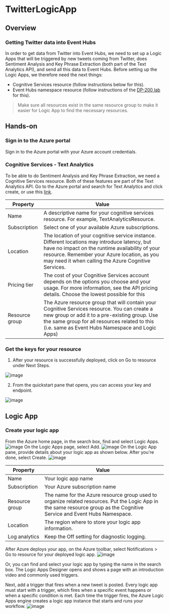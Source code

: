 # TwitterLogicApp

## Overview
### Getting Twitter data into Event Hubs
In order to get data from Twitter into Event Hubs, we need to set up a Logic Apps that will be triggered by new tweets coming from Twitter, does Sentiment Analysis and Key Phrase Extraction (both part of the Text Analytics API), and send all this data to Event Hubs. Before setting up the Logic Apps, we therefore need the next things:
-	Cognitive Services resource (follow instructions below for this).
-	Event Hubs namespace resource (follow instructions of the [DP-200 lab](https://github.com/MicrosoftLearning/DP-200-Implementing-an-Azure-Data-Solution/blob/master/instructions/dp-200-06_instructions.md) for this).

> Make sure all resources exist in the same resource group to make it easier for Logic App to find the necessary resources. 

## Hands-on
### Sign in to the Azure portal
Sign in to the Azure portal with your Azure account credentials.

### Cognitive Services - Text Analytics
To be able to do Sentiment Analysis and Key Phrase Extraction, we need a Cognitive Services resource. Both of these features are part of the Text Analytics API. Go to the Azure portal and search for Text Analytics and click create, or use this [link](https://ms.portal.azure.com/#create/Microsoft.CognitiveServicesTextAnalytics). 

**Property** | **Value**
---|---
Name | A descriptive name for your cognitive services resource. For example, TextAnalyticsResource.
Subscription | Select one of your available Azure subscriptions.
Location | The location of your cognitive service instance. Different locations may introduce latency, but have no impact on the runtime availability of your resource. Remember your Azure location, as you may need it when calling the Azure Cognitive Services.
Pricing tier | The cost of your Cognitive Services account depends on the options you choose and your usage. For more information, see the API pricing details. Choose the lowest possible for this 
Resource group | The Azure resource group that will contain your Cognitive Services resource. You can create a new group or add it to a pre-existing group. Use the same group for all resources related to this (i.e. same as Event Hubs Namespace and Logic Apps)

### Get the keys for your resource
1.	After your resource is successfully deployed, click on Go to resource under Next Steps.

![image](https://user-images.githubusercontent.com/48012580/68970604-f22b8680-07e7-11ea-8a9c-1a2d4400de9f.png)

2.	From the quickstart pane that opens, you can access your key and endpoint.

![image](https://user-images.githubusercontent.com/48012580/68970640-08d1dd80-07e8-11ea-910c-61262b1c7574.png)

## Logic App
### Create your logic app
From the Azure home page, in the search box, find and select Logic Apps.
![image](https://user-images.githubusercontent.com/48012580/68970716-37e84f00-07e8-11ea-95a7-2ab1708a43fe.png)
On the Logic Apps page, select Add.
![image](https://user-images.githubusercontent.com/48012580/68970741-46366b00-07e8-11ea-9990-dccf114750bf.png)
On the Logic App pane, provide details about your logic app as shown below. After you're done, select Create.
![image](https://user-images.githubusercontent.com/48012580/68970766-551d1d80-07e8-11ea-8662-291fc3df2de6.png)

**Property** | **Value** 
---|---
Name | Your logic app name
Subscription | Your Azure subscription name
Resource group | The name for the Azure resource group used to organize related resources. Put the Logic App in the same resource group as the Cognitive Service and Event Hubs Namespace. 
Location | The region where to store your logic app information. 
Log analytics | Keep the Off setting for diagnostic logging.

After Azure deploys your app, on the Azure toolbar, select Notifications > Go to resource for your deployed logic app.
![image](https://user-images.githubusercontent.com/48012580/68971561-0ec8be00-07ea-11ea-98f5-068fda5ce422.png)

Or, you can find and select your logic app by typing the name in the search box.
The Logic Apps Designer opens and shows a page with an introduction video and commonly used triggers. 

Next, add a trigger that fires when a new tweet is posted. Every logic app must start with a trigger, which fires when a specific event happens or when a specific condition is met. Each time the trigger fires, the Azure Logic Apps engine creates a logic app instance that starts and runs your workflow. 
![image](https://user-images.githubusercontent.com/48012580/68971586-2142f780-07ea-11ea-8ea6-c902d75f9b94.png)





